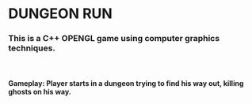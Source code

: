<h1>DUNGEON RUN</h1>
<h3>This is a C++ OPENGL game using computer graphics techniques.</h3>
<br>
<h4>Gameplay: Player starts in a dungeon trying to find his way out, killing ghosts on his way.</h4>